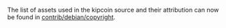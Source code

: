 The list of assets used in the kipcoin source and their attribution can now be found in [contrib/debian/copyright](../contrib/debian/copyright).
